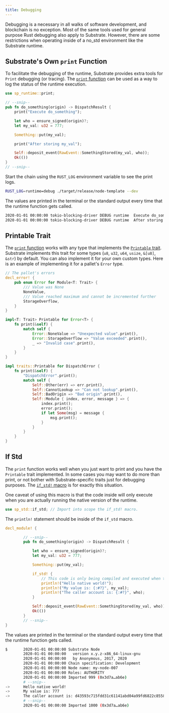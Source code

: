 ```yaml
---
title: Debugging
---
```


Debugging is a necessary in all walks of software development, and blockchain is no exception. Most of the same tools used for general purpose Rust debugging also apply to Substrate. However, there are some restrictions when operating inside of a no_std environment like the Substrate runtime.


## Substrate's Own `print` Function

To facilitate the debugging of the runtime, Substrate provides extra tools for `Print` debugging (or tracing). The [`print` function](https://substrate.dev/rustdocs/master/sp_runtime/fn.print.html) can be used as a way to log the status of the runtime execution.

``` rust
use sp_runtime::print;
```
``` rust
// --snip--
pub fn do_something(origin) -> DispatchResult {
	print("Execute do_something");

	let who = ensure_signed(origin)?;
	let my_val: u32 = 777;

	Something::put(my_val);

	print("After storing my_val");

	Self::deposit_event(RawEvent::SomethingStored(my_val, who));
	Ok(())
}
// --snip--
```

Start the chain using the `RUST_LOG` environment variable to see the print logs.
``` sh
RUST_LOG=runtime=debug ./target/release/node-template --dev
```

The values are printed in the terminal or the standard output every time that the
runtime function gets called.
``` sh
2020-01-01 00:00:00 tokio-blocking-driver DEBUG runtime  Execute do_something
2020-01-01 00:00:00 tokio-blocking-driver DEBUG runtime  After storing my_val
```

## Printable Trait

The [`print` function](https://substrate.dev/rustdocs/master/sp_runtime/fn.print.html) works with any type that implements the [`Printable` trait](https://substrate.dev/rustdocs/master/sp_runtime/traits/trait.Printable.html). Substrate implements this trait for some types (`u8`, `u32`, `u64`, `usize`, `&[u8]`, `&str`) by default. You can also implement it for your own custom types. Here is an example of implementing it for a pallet's `Error` type.

``` rust
// The pallet's errors
decl_error! {
	pub enum Error for Module<T: Trait> {
		/// Value was None
		NoneValue,
		/// Value reached maximum and cannot be incremented further
		StorageOverflow,
	}
}

impl<T: Trait> Printable for Error<T> {
	fn print(&self) {
		match self {
			Error::NoneValue => "Unexpected value".print(),
			Error::StorageOverflow => "Value exceeded".print(),
			_ => "Invalid case".print(),
		}
	}
}

```

``` rust
impl traits::Printable for DispatchError {
	fn print(&self) {
		"DispatchError".print();
		match self {
			Self::Other(err) => err.print(),
			Self::CannotLookup => "Can not lookup".print(),
			Self::BadOrigin => "Bad origin".print(),
			Self::Module { index, error, message } => {
				index.print();
				error.print();
				if let Some(msg) = message {
					msg.print();
				}
			}
		}
	}
}
```

## If Std

The `print` function works well when you just want to print and you have the `Printable` trait implemented. In some cases you may want to do more than print, or not bother with Substrate-specific traits just for debugging purposes. The [`if_std!` macro](https://substrate.dev/rustdocs/master/sp_std/macro.if_std.html) is for exactly this situation.

One caveat of using this macro is that the code inside will only execute when you are actually running the native version of the runtime.

``` rust
use sp_std::if_std; // Import into scope the if_std! macro.
```

The `println!` statement should be inside of the `if_std` macro.
``` rust
decl_module! {

		// --snip--
		pub fn do_something(origin) -> DispatchResult {

			let who = ensure_signed(origin)?;
			let my_val: u32 = 777;

			Something::put(my_val);

			if_std! {
				// This code is only being compiled and executed when the `std` feature is enabled.
				println!("Hello native world!");
				println!("My value is: {:#?}", my_val);
				println!("The caller account is: {:#?}", who);
			}

			Self::deposit_event(RawEvent::SomethingStored(my_val, who));
			Ok(())
		}
		// --snip--
}
```

The values are printed in the terminal or the standard output every time that the
runtime function gets called.

```sh
$		2020-01-01 00:00:00 Substrate Node
		2020-01-01 00:00:00   version x.y.z-x86_64-linux-gnu
		2020-01-01 00:00:00   by Anonymous, 2017, 2020
		2020-01-01 00:00:00 Chain specification: Development
		2020-01-01 00:00:00 Node name: my-node-007
		2020-01-01 00:00:00 Roles: AUTHORITY
		2020-01-01 00:00:00 Imported 999 (0x3d7a…ab6e)
		# --snip--
->		Hello native world!
->		My value is: 777
->		The caller account is: d43593c715fdd31c61141abd04a99fd6822c8558854ccde39a5684e7a56da27d (5GrwvaEF...)
		# --snip--
		2020-01-01 00:00:00 Imported 1000 (0x3d7a…ab6e)

```

